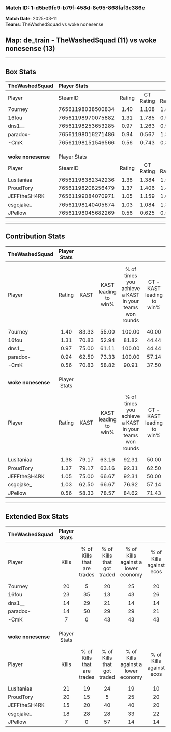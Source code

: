 ### Match ID: 1-d5be9fc9-b79f-458d-8e95-868faf3c386e  
**Match Date**: 2025-03-11  
**Teams**: TheWashedSquad vs woke nonesense  

## **Map**: de_train - TheWashedSquad (11) vs woke nonesense (13)  
---  

## Box Stats  

| **TheWashedSquad** | Player Stats      |        |           |          |       |       |       |         |        |      |     |
| :- | :- | :-: | :-: | :-: | :-: | :-: | :-: | :-: | :-: | :-: | :-: |
| Player             | SteamID           | Rating | CT Rating | T Rating | KAST  |  ADR  | Kills | Assists | Deaths | K/D  | HS% |
| 7ourney            | 76561198038500834 |  1.40  |   1.108   |  1.829   | 83.33 | 91.3  |  20   |    2    |   13   | 1.54 | 70  |
| 16fou              | 76561198970075882 |  1.31  |   1.785   |  0.981   | 70.83 | 93.4  |  23   |    2    |   18   | 1.28 | 47  |
| dns1__             | 76561198253653285 |  0.97  |   1.263   |  0.912   | 75.00 | 61.0  |  14   |    4    |   16   | 0.88 | 71  |
| paradox-           | 76561198016271486 |  0.94  |   0.567   |  1.314   | 62.50 | 76.0  |  14   |    2    |   15   | 0.93 | 64  |
| -CmK               | 76561198151546566 |  0.56  |   0.743   |  0.828   | 70.83 | 41.9  |   7   |    5    |   19   | 0.37 | 28  |
|                    |                   |        |           |          |       |       |       |         |        |      |     |
|                    |                   |        |           |          |       |       |       |         |        |      |     |
|                    |                   |        |           |          |       |       |       |         |        |      |     |
| **woke nonesense** | Player Stats      |        |           |          |       |       |       |         |        |      |     |
| Player             | SteamID           | Rating | CT Rating | T Rating | KAST  |  ADR  | Kills | Assists | Deaths | K/D  | HS% |
| Lusitaniaa         | 76561198382342236 |  1.38  |   1.384   |  1.557   | 79.17 | 101.1 |  21   |    4    |   16   | 1.31 | 61  |
| ProudTory          | 76561198208256479 |  1.37  |   1.406   |  1.426   | 79.17 | 78.5  |  20   |    6    |   12   | 1.67 | 25  |
| JEFFtheSH4RK       | 76561199084070971 |  1.05  |   1.159   |  1.012   | 75.00 | 69.3  |  15   |    4    |   15   | 1.00 | 40  |
| csgojake_          | 76561198140405674 |  1.03  |   1.084   |  1.315   | 62.50 | 79.3  |  18   |    3    |   18   | 1.00 | 66  |
| JPellow            | 76561198045682269 |  0.56  |   0.625   |  0.535   | 58.33 | 51.7  |   7   |    7    |   17   | 0.41 | 71  |
---  

## Contribution Stats  

| **TheWashedSquad** | Player Stats |       |                      |                                                        |                           |                                                             |                          |                                                            |
| :- | :-: | :-: | :-: | :-: | :-: | :-: | :-: | :-: |
| Player             |    Rating    | KAST  | KAST leading to win% | % of times you achieve a KAST in your teams won rounds | CT - KAST leading to win% | CT - % of times you achieve a KAST in your teams won rounds | T - KAST leading to win% | T - % of times you achieve a KAST in your teams won rounds |
| 7ourney            |     1.40     | 83.33 |        55.00         |                         100.00                         |           40.00           |                           100.00                            |          70.00           |                           100.00                           |
| 16fou              |     1.31     | 70.83 |        52.94         |                         81.82                          |           44.44           |                           100.00                            |          62.50           |                           71.43                            |
| dns1__             |     0.97     | 75.00 |        61.11         |                         100.00                         |           44.44           |                           100.00                            |          77.78           |                           100.00                           |
| paradox-           |     0.94     | 62.50 |        73.33         |                         100.00                         |           57.14           |                           100.00                            |          87.50           |                           100.00                           |
| -CmK               |     0.56     | 70.83 |        58.82         |                         90.91                          |           37.50           |                            75.00                            |          77.78           |                           100.00                           |
|                    |              |       |                      |                                                        |                           |                                                             |                          |                                                            |
|                    |              |       |                      |                                                        |                           |                                                             |                          |                                                            |
|                    |              |       |                      |                                                        |                           |                                                             |                          |                                                            |
| **woke nonesense** | Player Stats |       |                      |                                                        |                           |                                                             |                          |                                                            |
| Player             |    Rating    | KAST  | KAST leading to win% | % of times you achieve a KAST in your teams won rounds | CT - KAST leading to win% | CT - % of times you achieve a KAST in your teams won rounds | T - KAST leading to win% | T - % of times you achieve a KAST in your teams won rounds |
| Lusitaniaa         |     1.38     | 79.17 |        63.16         |                         92.31                          |           50.00           |                           100.00                            |          77.78           |                           87.50                            |
| ProudTory          |     1.37     | 79.17 |        63.16         |                         92.31                          |           62.50           |                           100.00                            |          63.64           |                           87.50                            |
| JEFFtheSH4RK       |     1.05     | 75.00 |        66.67         |                         92.31                          |           50.00           |                           100.00                            |          87.50           |                           87.50                            |
| csgojake_          |     1.03     | 62.50 |        66.67         |                         76.92                          |           57.14           |                            80.00                            |          75.00           |                           75.00                            |
| JPellow            |     0.56     | 58.33 |        78.57         |                         84.62                          |           71.43           |                           100.00                            |          85.71           |                           75.00                            |
---  

## Extended Box Stats  

| **TheWashedSquad** | Player Stats |                            |                            |                                    |                         |                              |                                 |        |                             |                                     |                          |                               |                            |
| :- | :-: | :-: | :-: | :-: | :-: | :-: | :-: | :-: | :-: | :-: | :-: | :-: | :-: |
| Player             |    Kills     | % of Kills that are trades | % of Kills that got traded | % of Kills against a lower economy | % of Kills against ecos | % of Kills that are flawless | % of Kills that are close duels | Deaths | % of Deaths that get traded | % of Deaths against a lower economy | % of Deaths against ecos | % of Deaths that are flawless | % of Deaths that are close |
| 7ourney            |      20      |             5              |             20             |                 25                 |           20            |              65              |               10                |   13   |             23              |                  8                  |            0             |              69               |             15             |
| 16fou              |      23      |             35             |             13             |                 43                 |           26            |              65              |                0                |   18   |             17              |                 22                  |            11            |              61               |             6              |
| dns1__             |      14      |             29             |             21             |                 14                 |           14            |              64              |                0                |   16   |             31              |                 25                  |            13            |              88               |             0              |
| paradox-           |      14      |             50             |             29             |                 29                 |           21            |              50              |               21                |   15   |              0              |                 20                  |            7             |              40               |             13             |
| -CmK               |      7       |             0              |             43             |                 43                 |           43            |              86              |                0                |   19   |             53              |                 16                  |            11            |              53               |             0              |
|                    |              |                            |                            |                                    |                         |                              |                                 |        |                             |                                     |                          |                               |                            |
|                    |              |                            |                            |                                    |                         |                              |                                 |        |                             |                                     |                          |                               |                            |
|                    |              |                            |                            |                                    |                         |                              |                                 |        |                             |                                     |                          |                               |                            |
| **woke nonesense** | Player Stats |                            |                            |                                    |                         |                              |                                 |        |                             |                                     |                          |                               |                            |
| Player             |    Kills     | % of Kills that are trades | % of Kills that got traded | % of Kills against a lower economy | % of Kills against ecos | % of Kills that are flawless | % of Kills that are close duels | Deaths | % of Deaths that get traded | % of Deaths against a lower economy | % of Deaths against ecos | % of Deaths that are flawless | % of Deaths that are close |
| Lusitaniaa         |      21      |             19             |             24             |                 19                 |           10            |              43              |               14                |   16   |             31              |                 31                  |            13            |              63               |             13             |
| ProudTory          |      20      |             15             |             5              |                 25                 |           20            |              60              |               10                |   12   |             25              |                 17                  |            0             |              83               |             0              |
| JEFFtheSH4RK       |      15      |             20             |             40             |                 40                 |           20            |              60              |                0                |   15   |              7              |                 20                  |            7             |              60               |             7              |
| csgojake_          |      18      |             28             |             28             |                 33                 |           22            |              72              |                0                |   18   |             39              |                 22                  |            6             |              72               |             6              |
| JPellow            |      7       |             0              |             57             |                 14                 |           14            |             100              |                0                |   17   |              6              |                 12                  |            0             |              59               |             6              |
